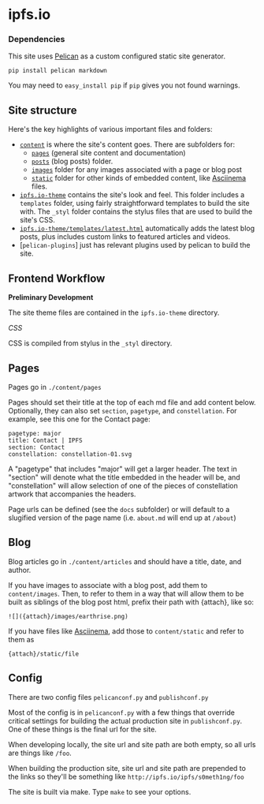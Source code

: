 # ipfs.io

### Dependencies

This site uses [Pelican](docs.getpelican.com) as a custom configured static site generator.

`pip install pelican markdown`

You may need to `easy_install pip` if `pip` gives you not found warnings.

## Site structure

Here's the key highlights of various important files and folders:

- [`content`](https://github.com/andyet/ipfs.io/tree/master/content) is where the site's content goes. There are subfolders for:
  - [`pages`](https://github.com/andyet/ipfs.io/tree/master/content/pages) (general site content and documentation)
  - [`posts`](https://github.com/andyet/ipfs.io/tree/master/content/posts) (blog posts) folder.
  - [`images`](https://github.com/andyet/ipfs.io/tree/master/content/images) folder for any images associated with a page or blog post
  - [`static`](https://github.com/andyet/ipfs.io/tree/master/content/static) folder for other kinds of embedded content, like [Asciinema](https://asciinema.org/) files.
- [`ipfs.io-theme`](https://github.com/andyet/ipfs.io/tree/master/ipfs.io-theme) contains the site's look and feel. This folder includes a `templates` folder, using fairly straightforward templates to build the site with. The `_styl` folder contains the stylus files that are used to build the site's CSS.
- [`ipfs.io-theme/templates/latest.html`](https://github.com/andyet/ipfs.io/blob/master/ipfs.io-theme/templates/latest.html) automatically adds the latest blog posts, plus includes custom links to featured articles and videos.
- [`pelican-plugins`] just has relevant plugins used by pelican to build the site.

## Frontend Workflow

**Preliminary Development**

The site theme files are contained in the `ipfs.io-theme` directory.

*CSS*

CSS is compiled from stylus in the `_styl` directory.

## Pages

Pages go in `./content/pages`

Pages should set their title at the top of each md file and add content below. Optionally, they can also set `section`, `pagetype`, and `constellation`. For example, see this one for the Contact page:

```
pagetype: major
title: Contact | IPFS
section: Contact
constellation: constellation-01.svg
```

A "pagetype" that includes "major" will get a larger header. The text in "section" will denote what the title embedded in the header will be, and "constellation" will allow selection of one of the pieces of constellation artwork that accompanies the headers.

Page urls can be defined (see the `docs` subfolder) or will default to a slugified version of the page name (i.e. `about.md` will end up at `/about`)

## Blog

Blog articles go in `./content/articles` and should have a title, date,
and author.

If you have images to associate with a blog post, add them to `content/images`. Then, to refer to them in a way that will allow them to be built as siblings of the blog post html, prefix their path with {attach}, like so:

```
![]({attach}/images/earthrise.png)
```

If you have files like [Asciinema](https://asciinema.org/), add those to `content/static` and refer to them as

```
{attach}/static/file
```

## Config

There are two config files `pelicanconf.py` and `publishconf.py`

Most of the config is in `pelicanconf.py` with a few things that override critical settings for building the actual production site in `publishconf.py`.  One of these things is the final url for the site.

When developing locally, the site url and site path are both empty, so all urls are things like `/foo`.

When building the production site, site url and site path are prepended to the links so they'll be something like `http://ipfs.io/ipfs/s0meth1ng/foo`

The site is built via make. Type `make` to see your options.
